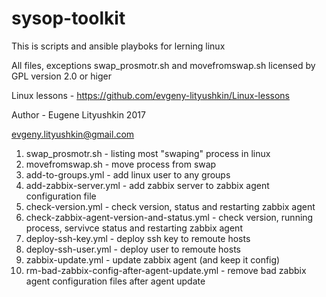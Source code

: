 # sysop-toolkit

This is scripts and ansible playboks for lerning  linux

All files, exceptions swap_prosmotr.sh  and movefromswap.sh  licensed by GPL version 2.0 or higer

Linux lessons - https://github.com/evgeny-lityushkin/Linux-lessons

Author - Eugene Lityushkin 2017

evgeny.lityushkin@gmail.com

1.  swap_prosmotr.sh -    listing most "swaping" process in linux
2.  movefromswap.sh  -    move process from swap
3.  add-to-groups.yml -   add linux user to any groups
4.  add-zabbix-server.yml - add zabbix server to zabbix agent configuration file
5.  check-version.yml -     check version, status and restarting zabbix agent
6.  check-zabbix-agent-version-and-status.yml - check version, running process, servivce status and restarting zabbix agent
7.  deploy-ssh-key.yml -    deploy ssh key to remoute hosts
8.  deploy-ssh-user.yml -   deploy user to remoute hosts
9.  zabbix-update.yml -     update zabbix agent (and keep it config)
10. rm-bad-zabbix-config-after-agent-update.yml - remove bad zabbix agent configuration files after agent update








